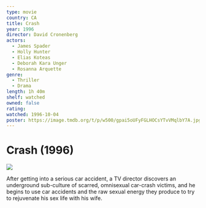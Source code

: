 ```yaml
---
type: movie
country: CA
title: Crash
year: 1996
director: David Cronenberg
actors:
  - James Spader
  - Holly Hunter
  - Elias Koteas
  - Deborah Kara Unger
  - Rosanna Arquette
genre:
  - Thriller
  - Drama
length: 1h 40m
shelf: watched
owned: false
rating:
watched: 1996-10-04
poster: https://image.tmdb.org/t/p/w500/gpai5oUFyFGLHOCsYTvVMqlbY7A.jpg
---
```


# Crash (1996)

![](https://image.tmdb.org/t/p/w500/gpai5oUFyFGLHOCsYTvVMqlbY7A.jpg)

After getting into a serious car accident, a TV director discovers an underground sub-culture of scarred, omnisexual car-crash victims, and he begins to use car accidents and the raw sexual energy they produce to try to rejuvenate his sex life with his wife.